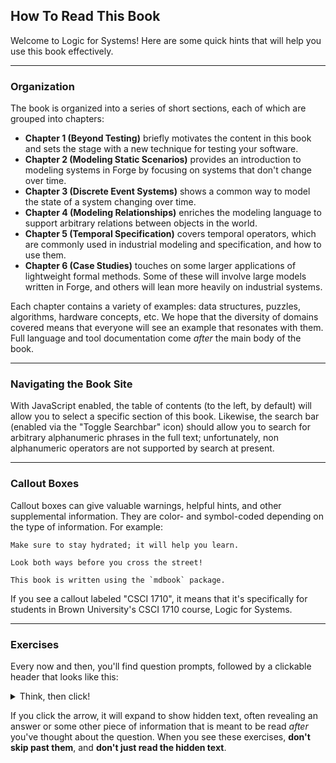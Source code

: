 ## How To Read This Book 

Welcome to Logic for Systems! Here are some quick hints that will help you use this book effectively.

---

### Organization 

The book is organized into a series of short sections, each of which are grouped into chapters: 
* **Chapter 1 (Beyond Testing)** briefly motivates the content in this book and sets the stage with a new technique for testing your software. 
* **Chapter 2 (Modeling Static Scenarios)** provides an introduction to modeling systems in Forge by focusing on systems that don't change over time. 
* **Chapter 3 (Discrete Event Systems)** shows a common way to model the state of a system changing over time. 
* **Chapter 4 (Modeling Relationships)** enriches the modeling language to support arbitrary relations between objects in the world.
* **Chapter 5 (Temporal Specification)** covers temporal operators, which are commonly used in industrial modeling and specification, and how to use them. 
* **Chapter 6 (Case Studies)** touches on some larger applications of lightweight formal methods. Some of these will involve large models written in Forge, and others will lean more heavily on industrial systems.

Each chapter contains a variety of examples: data structures, puzzles, algorithms, hardware concepts, etc. We hope that the diversity of domains covered means that everyone will see an example that resonates with them. Full language and tool documentation come _after_ the main body of the book.

---

### Navigating the Book Site
With JavaScript enabled, the table of contents (to the left, by default) will allow you to select a specific section of this book. Likewise, the search bar (enabled via the "Toggle Searchbar" icon) should allow you to search for arbitrary alphanumeric phrases in the full text; unfortunately, non alphanumeric operators are not supported by search at present.

---

### Callout Boxes

Callout boxes can give valuable warnings, helpful hints, and other supplemental information. They are color- and symbol-coded depending on the type of information. For example:

~~~admonish tip title="This is a helpful tip."
Make sure to stay hydrated; it will help you learn.
~~~

~~~admonish warning title="This is a warning!"
Look both ways before you cross the street!
~~~

~~~admonish note title="This is a side note."
This book is written using the `mdbook` package. 
~~~

If you see a callout labeled "CSCI 1710", it means that it's specifically for students in Brown University's CSCI 1710 course, Logic for Systems.

---

### Exercises

Every now and then, you'll find question prompts, followed by a clickable header that looks like this: 

<details>
<summary>Think, then click!</summary>

**SPOILER TEXT**

</details> 

If you click the arrow, it will expand to show hidden text, often revealing an answer or some other piece of information that is meant to be read _after_ you've thought about the question. When you see these exercises, **don't skip past them**, and **don't just read the hidden text**. 

